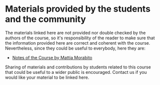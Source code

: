 # Materials provided by the students and the community

The materials linked here are not provided nor double checked by the authors of the course, so it's responsibility of the reader to make sure that the information provided here are correct and coherent with the course. Nevertheless, since they could be useful to everybody, here they are:

- [Notes of the Course by Mattia Morabito](https://github.com/Mattia9875/HHEAI-Notes/tree/main)

Sharing of materials and contributions by students related to this course that could be useful to a wider public is encouraged. Contact us if you would like your material to be linked here.

